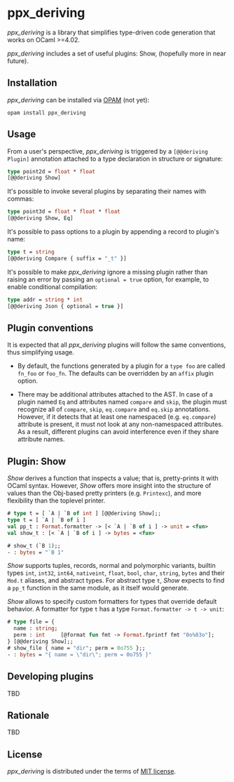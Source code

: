 ppx_deriving
============

_ppx_deriving_ is a library that simplifies type-driven code generation that works on OCaml >=4.02.

_ppx_deriving_ includes a set of useful plugins: Show, (hopefully more in near future).

Installation
------------

_ppx_deriving_ can be installed via [OPAM](http://opam.ocaml.org) (not yet):

    opam install ppx_deriving

Usage
-----

From a user's perspective, _ppx_deriving_ is triggered by a `[@@deriving Plugin]` annotation attached to a type declaration in structure or signature:

``` ocaml
type point2d = float * float
[@@deriving Show]
```

It's possible to invoke several plugins by separating their names with commas:

``` ocaml
type point3d = float * float * float
[@@deriving Show, Eq]
```

It's possible to pass options to a plugin by appending a record to plugin's name:

``` ocaml
type t = string
[@@deriving Compare { suffix = "_t" }]
```

It's possible to make _ppx_deriving_ ignore a missing plugin rather than raising an error by passing an `optional = true` option, for example, to enable conditional compilation:

``` ocaml
type addr = string * int
[@@deriving Json { optional = true }]
```

Plugin conventions
------------------

It is expected that all _ppx_deriving_ plugins will follow the same conventions, thus simplifying usage.

  * By default, the functions generated by a plugin for a `type foo` are called `fn_foo` or `foo_fn`. The defaults can be overridden by an `affix` plugin option.

  * There may be additional attributes attached to the AST. In case of a plugin named `Eq` and attributes named `compare` and `skip`, the plugin must recognize all of `compare`, `skip`, `eq.compare` and `eq.skip` annotations. However, if it detects that at least one namespaced (e.g. `eq.compare`) attribute is present, it must not look at any non-namespaced attributes. As a result, different plugins can avoid interference even if they share attribute names.

Plugin: Show
------------

_Show_ derives a function that inspects a value; that is, pretty-prints it with OCaml syntax. However, _Show_ offers more insight into the structure of values than the Obj-based pretty printers (e.g. `Printexc`), and more flexibility than the toplevel printer.

``` ocaml
# type t = [ `A | `B of int ] [@@deriving Show];;
type t = [ `A | `B of i ]
val pp_t : Format.formatter -> [< `A | `B of i ] -> unit = <fun>
val show_t : [< `A | `B of i ] -> bytes = <fun>

# show_t (`B 1);;
- : bytes = "`B 1"
```

_Show_ supports tuples, records, normal and polymorphic variants, builtin types `int`, `int32`, `int64`, `nativeint`, `float`, `bool`, `char`, `string`, `bytes` and their `Mod.t` aliases, and abstract types. For abstract type `t`, _Show_ expects to find a `pp_t` function in the same module, as it itself would generate.

_Show_ allows to specify custom formatters for types that override default behavior. A formatter for type `t` has a type `Format.formatter -> t -> unit`:

``` ocaml
# type file = {
  name : string;
  perm : int     [@format fun fmt -> Format.fprintf fmt "0o%03o"];
} [@@deriving Show];;
# show_file { name = "dir"; perm = 0o755 };;
- : bytes = "{ name = \"dir\"; perm = 0o755 }"
```

Developing plugins
------------------

TBD

Rationale
---------

TBD

License
-------

_ppx_deriving_ is distributed under the terms of [MIT license](LICENSE.txt).
